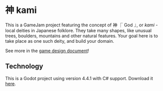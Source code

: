 # 神 kami

This is a GameJam project featuring the concept of 神 ⎾ God ⏌, or *kami* - local deities in Japanese folklore. They take many shapes, like unusual trees, boulders, mountains and other natural features. Your goal here is to take place as one such deity, and build your domain.

See more in the [game design document](https://docs.google.com/document/d/1yhFe8zRJGyJNfPEos6Kxp9t8ZUh-c40hY8LOABmTN94/edit?usp=sharing)!

## Technology

This is a Godot project using version 4.4.1 with C# support. Download it [here](https://godotengine.org/download/archive/#4.4.1).
